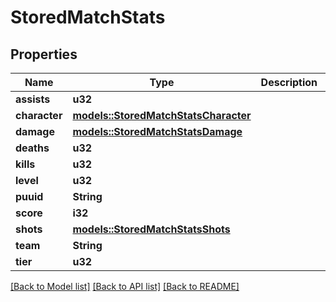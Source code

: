 # StoredMatchStats

## Properties

Name | Type | Description | Notes
------------ | ------------- | ------------- | -------------
**assists** | **u32** |  | 
**character** | [**models::StoredMatchStatsCharacter**](StoredMatchStatsCharacter.md) |  | 
**damage** | [**models::StoredMatchStatsDamage**](StoredMatchStatsDamage.md) |  | 
**deaths** | **u32** |  | 
**kills** | **u32** |  | 
**level** | **u32** |  | 
**puuid** | **String** |  | 
**score** | **i32** |  | 
**shots** | [**models::StoredMatchStatsShots**](StoredMatchStatsShots.md) |  | 
**team** | **String** |  | 
**tier** | **u32** |  | 

[[Back to Model list]](../README.md#documentation-for-models) [[Back to API list]](../README.md#documentation-for-api-endpoints) [[Back to README]](../README.md)


